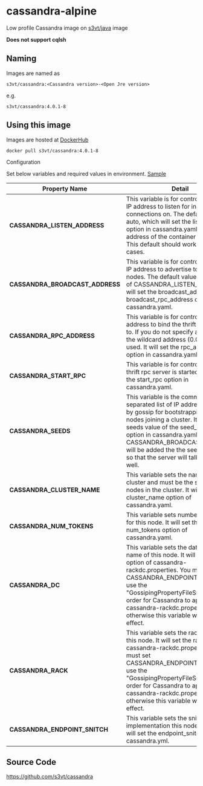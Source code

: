 # cassandra-alpine
Low profile Cassandra image on [s3vt/java](https://hub.docker.com/r/s3vt/java) image 

**Does not support cqlsh**

## Naming 
Images are named as

    s3vt/cassandra:<Cassandra version>-<Open Jre version>

e.g.

    s3vt/cassandra:4.0.1-8

## Using this image

Images are hosted at [DockerHub](https://hub.docker.com/repository/docker/s3vt/cassandra/tags)

    docker pull s3vt/cassandra:4.0.1-8

Configuration

Set below variables and required values in environment. [Sample](sample)

| Property Name | Detail|
|---|--|
|**CASSANDRA_LISTEN_ADDRESS** | This variable is for controlling which IP address to listen for incoming connections on. The default value is auto, which will set the listen_address option in cassandra.yaml to the IP address of the container as it starts. This default should work in most use cases.|
|**CASSANDRA_BROADCAST_ADDRESS**| This variable is for controlling which IP address to advertise to other nodes. The default value is the value of CASSANDRA_LISTEN_ADDRESS. It will set the broadcast_address and broadcast_rpc_address options in cassandra.yaml.|
|**CASSANDRA_RPC_ADDRESS**| This variable is for controlling which address to bind the thrift rpc server to. If you do not specify an address, the wildcard address (0.0.0.0) will be used. It will set the rpc_address option in cassandra.yaml.|
|**CASSANDRA_START_RPC**| This variable is for controlling if the thrift rpc server is started. It will set the start_rpc option in cassandra.yaml.|
|**CASSANDRA_SEEDS**| This variable is the comma-separated list of IP addresses used by gossip for bootstrapping new nodes joining a cluster. It will set the seeds value of the seed_provider option in cassandra.yaml. The CASSANDRA_BROADCAST_ADDRESS will be added the the seeds passed in so that the server will talk to itself as well.|
|**CASSANDRA_CLUSTER_NAME**| This variable sets the name of the cluster and must be the same for all nodes in the cluster. It will set the cluster_name option of cassandra.yaml.|
|**CASSANDRA_NUM_TOKENS**| This variable sets number of tokens for this node. It will set the num_tokens option of cassandra.yaml.|
|**CASSANDRA_DC**| This variable sets the datacenter name of this node. It will set the dc option of cassandra-rackdc.properties. You must set CASSANDRA_ENDPOINT_SNITCH to use the "GossipingPropertyFileSnitch" in order for Cassandra to apply cassandra-rackdc.properties, otherwise this variable will have no effect.|
|**CASSANDRA_RACK**| This variable sets the rack name of this node. It will set the rack option of cassandra-rackdc.properties. You must set CASSANDRA_ENDPOINT_SNITCH to use the "GossipingPropertyFileSnitch" in order for Cassandra to apply cassandra-rackdc.properties, otherwise this variable will have no effect.|
|**CASSANDRA_ENDPOINT_SNITCH**| This variable sets the snitch implementation this node will use. It will set the endpoint_snitch option of cassandra.yml.|

## Source Code

https://github.com/s3vt/cassandra
